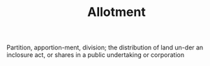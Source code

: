 ---
title: Allotment
letter: A
permalink: "/definitions/bld-allotment.html"
body: Partition, apportion-ment, division; the distribution of land un-der an inclosure
  act, or shares in a public undertaking or corporation
published_at: '2018-07-07'
source: Black's Law Dictionary 2nd Ed (1910)
layout: post
---